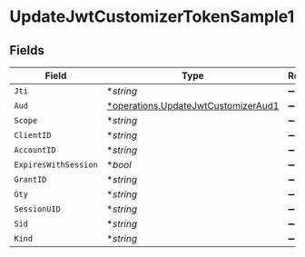 # UpdateJwtCustomizerTokenSample1


## Fields

| Field                                                                                     | Type                                                                                      | Required                                                                                  | Description                                                                               |
| ----------------------------------------------------------------------------------------- | ----------------------------------------------------------------------------------------- | ----------------------------------------------------------------------------------------- | ----------------------------------------------------------------------------------------- |
| `Jti`                                                                                     | **string*                                                                                 | :heavy_minus_sign:                                                                        | N/A                                                                                       |
| `Aud`                                                                                     | [*operations.UpdateJwtCustomizerAud1](../../models/operations/updatejwtcustomizeraud1.md) | :heavy_minus_sign:                                                                        | N/A                                                                                       |
| `Scope`                                                                                   | **string*                                                                                 | :heavy_minus_sign:                                                                        | N/A                                                                                       |
| `ClientID`                                                                                | **string*                                                                                 | :heavy_minus_sign:                                                                        | N/A                                                                                       |
| `AccountID`                                                                               | **string*                                                                                 | :heavy_minus_sign:                                                                        | N/A                                                                                       |
| `ExpiresWithSession`                                                                      | **bool*                                                                                   | :heavy_minus_sign:                                                                        | N/A                                                                                       |
| `GrantID`                                                                                 | **string*                                                                                 | :heavy_minus_sign:                                                                        | N/A                                                                                       |
| `Gty`                                                                                     | **string*                                                                                 | :heavy_minus_sign:                                                                        | N/A                                                                                       |
| `SessionUID`                                                                              | **string*                                                                                 | :heavy_minus_sign:                                                                        | N/A                                                                                       |
| `Sid`                                                                                     | **string*                                                                                 | :heavy_minus_sign:                                                                        | N/A                                                                                       |
| `Kind`                                                                                    | **string*                                                                                 | :heavy_minus_sign:                                                                        | N/A                                                                                       |